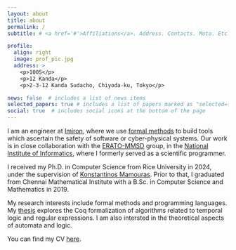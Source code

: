 ```yaml
---
layout: about
title: about
permalink: /
subtitle: # <a href='#'>Affiliations</a>. Address. Contacts. Moto. Etc.

profile:
  align: right
  image: prof_pic.jpg
  address: >
    <p>1005</p>
    <p>12 Kanda</p>
    <p>2-3-12 Kanda Sudacho, Chiyoda-ku, Tokyo</p>

news: false  # includes a list of news items
selected_papers: true # includes a list of papers marked as "selected={true}"
social: true  # includes social icons at the bottom of the page
---
```


I am an engineer at [Imiron](https://imiron.io/), where we use [formal methods](https://en.wikipedia.org/wiki/Formal_methods) to build tools which ascertain the safety of software or cyber-physical systems. Our work is in close collaboration with the [ERATO-MMSD](https://group-mmm.org/eratommsd/) group, in the [National Institute of Informatics](https://www.nii.ac.jp/en/), where I formerly served as a scientific programmer.

I received my Ph.D. in Computer Science from Rice University in 2024, under the supervision of [Konstantinos Mamouras](https://kmamouras.github.io/). Prior to that, I graduated from Chennai Mathematical Institute with a B.Sc. in Computer Science and Mathematics in 2019.

My research interests include formal methods and programming languages. My [thesis](/assets/pdf/thesis-24-08-08.pdf) explores the Coq formalization of algorithms related to temporal logic and regular expressions. I am also intersted in the theoretical aspects of automata and logic.

You can find my CV [here](direct-html/resume/resume2024.htm).
